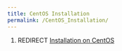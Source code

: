 ```yaml
---
title: CentOS Installation
permalink: /CentOS_Installation/
---
```


1.  REDIRECT [Installation on CentOS](/Installation_on_CentOS "wikilink")
